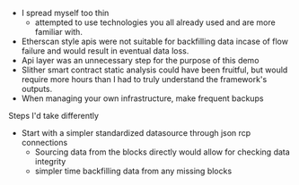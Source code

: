 
- I spread myself too thin
	- attempted to use technologies you all already used and are more familiar with.
- Etherscan style apis were not suitable for backfilling data incase of flow failure and would result in eventual data loss.
- Api layer was an unnecessary step for the purpose of this demo
- Slither smart contract static analysis could have been fruitful, but would require more hours than I had to truly understand the framework's outputs.
- When managing your own infrastructure, make frequent backups

Steps I'd take differently
- Start with a simpler standardized datasource through json rcp connections
	- Sourcing data from the blocks directly would allow for checking data integrity 
	- simpler time backfilling data from any missing blocks
